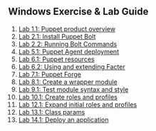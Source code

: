 ## Windows Exercise & Lab Guide

1. [Lab 1.1: Puppet product overview](directory)
1. [Lab 2.1: Install Puppet Bolt]()
1. [Lab 2.2: Running Bolt Commands]()
1. [Lab 5.1: Puppet Agent deployment]()
1. [Lab 6.1: Puppet resources]()
1. [Lab 6.2: Using and extending Facter]()
1. [Lab 7.1: Puppet Forge]()
1. [Lab 8.1: Create a wrapper module]()
1. [Lab 9.1: Test module syntax and style]()
1. [Lab 10.1: Create roles and profiles]()
1. [Lab 12.1: Expand initial roles and profiles]()
1. [Lab 13.1: Class params]()
1. [Lab 14.1: Deploy an application]()
